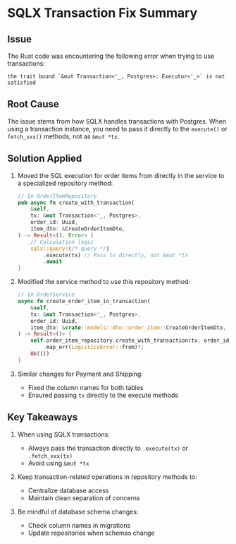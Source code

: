 # SQLX Transaction Fix Summary

## Issue
The Rust code was encountering the following error when trying to use transactions:

```
the trait bound `&mut Transaction<'_, Postgres>: Executor<'_>` is not satisfied
```

## Root Cause
The issue stems from how SQLX handles transactions with Postgres. When using a transaction instance, you need to pass it directly to the `execute()` or `fetch_xxx()` methods, not as `&mut *tx`.

## Solution Applied

1. Moved the SQL execution for order items from directly in the service to a specialized repository method:
   ```rust
   // In OrderItemRepository
   pub async fn create_with_transaction(
       &self,
       tx: &mut Transaction<'_, Postgres>,
       order_id: Uuid,
       item_dto: &CreateOrderItemDto,
   ) -> Result<(), Error> {
       // Calculation logic
       sqlx::query!(/* query */)
           .execute(tx) // Pass tx directly, not &mut *tx
           .await
   }
   ```

2. Modified the service method to use this repository method:
   ```rust
   // In OrderService
   async fn create_order_item_in_transaction(
       &self,
       tx: &mut Transaction<'_, Postgres>,
       order_id: Uuid,
       item_dto: &crate::models::dto::order_item::CreateOrderItemDto,
   ) -> Result<()> {
       self.order_item_repository.create_with_transaction(tx, order_id, item_dto).await
           .map_err(LogisticsError::from)?;
       Ok(())
   }
   ```

3. Similar changes for Payment and Shipping:
   - Fixed the column names for both tables
   - Ensured passing `tx` directly to the execute methods

## Key Takeaways

1. When using SQLX transactions:
   - Always pass the transaction directly to `.execute(tx)` or `.fetch_xxx(tx)`
   - Avoid using `&mut *tx`

2. Keep transaction-related operations in repository methods to:
   - Centralize database access
   - Maintain clean separation of concerns

3. Be mindful of database schema changes:
   - Check column names in migrations
   - Update repositories when schemas change 